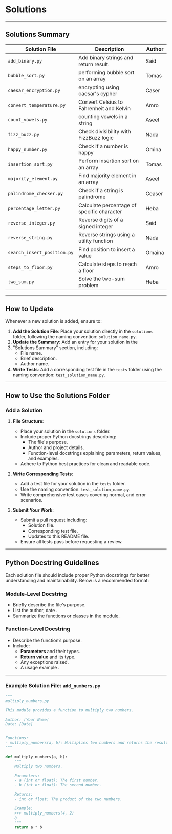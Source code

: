 # Solutions

---

## **Solutions Summary**

| **Solution File**          | **Description**                        | **Author**|
|----------------------------|---------------------------------------|-----------|
|`add_binary.py`         |Add binary strings and return result.       |Said  |
|`bubble_sort.py`        |performing bubble sort on an array          |Tomas |
|`caesar_encryption.py`  |encrypting using caesar's cypher            |Caser |
|`convert_temperature.py`|Convert Celsius to Fahrenheit and Kelvin    |Amro  |
|`count_vowels.py`       |counting vowels in a string                 |Aseel |
|`fizz_buzz.py`          |Check divisibility with FizzBuzz logic      |Nada  |
|`happy_number.py`       |Check if a number is happy                  |Omina |
|`insertion_sort.py`     |Perform insertion sort on an array          |Tomas |
|`majority_element.py`   | Find majority element in an array          |Aseel |
|`palindrome_checker.py` |Check if a string is palindrome             |Ceaser|
|`percentage_letter.py`  |Calculate percentage of specific character  |Heba  |
|`reverse_integer.py`    |Reverse digits of a signed integer          |Said  |
|`reverse_string.py`     |Reverse strings using a utility function    |Nada  |
|`search_insert_position.py`|Find position to insert a value             |Omaina|
|`steps_to_floor.py`     |Calculate steps to reach a floor            |Amro  |
|`two_sum.py`            |Solve the two-sum problem                   |Heba  |

---

## How to Update

Whenever a new solution is added, ensure to:

1. **Add the Solution File**: Place your solution directly in the `solutions` folder,
following the naming convention: `solution_name.py`.
2. **Update the Summary**: Add an entry for your solution in the
3. "Solutions Summary" section, including:
   - File name.
   - Brief description.
   - Author name.
4. **Write Tests**: Add a corresponding test file in the `tests` folder using the
naming convention: `test_solution_name.py`.

---

## How to Use the Solutions Folder

### Add a Solution

1. **File Structure**:  
   - Place your solution in the `solutions` folder.
   - Include proper Python docstrings describing:
     - The file's purpose.
     - Author and project details.
     - Function-level docstrings explaining parameters, return values, and examples.
   - Adhere to Python best practices for clean and readable code.

2. **Write Corresponding Tests**:  
   - Add a test file for your solution in the `tests` folder.
   - Use the naming convention: `test_solution_name.py`.
   - Write comprehensive test cases covering normal, and error scenarios.

3. **Submit Your Work**:  
   - Submit a pull request including:
     - Solution file.
     - Corresponding test file.
     - Updates to this README file.
   - Ensure all tests pass before requesting a review.

---

## Python Docstring Guidelines

Each solution file should include proper Python docstrings for
better understanding and maintainability.
Below is a recommended format:

### Module-Level Docstring

- Briefly describe the file's purpose.
- List the author, date .
- Summarize the functions or classes in the module.

### Function-Level Docstring

- Describe the function’s purpose.
- Include:
  - **Parameters** and their types.
  - **Return value** and its type.
  - Any exceptions raised.
  - A usage example .

---

### Example Solution File: `add_numbers.py`

```python
"""
multiply_numbers.py

This module provides a function to multiply two numbers.

Author: [Your Name]
Date: [Date]   


Functions:
- multiply_numbers(a, b): Multiplies two numbers and returns the result.
"""

def multiply_numbers(a, b):
    """
    Multiply two numbers.

    Parameters:
    - a (int or float): The first number.
    - b (int or float): The second number.

    Returns:
    - int or float: The product of the two numbers.

    Example:
    >>> multiply_numbers(4, 2)
    8
    """
    return a * b
